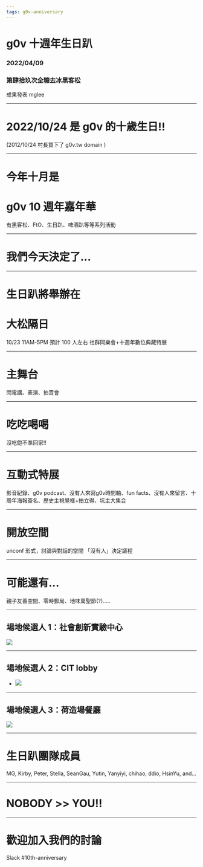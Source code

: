 ```yaml
---
tags: g0v-anniversary
---
```


# g0v 十週年生日趴 
### 2022/04/09 
### 第肆拾玖次全糖去冰黑客松 
成果發表 mglee

---

# 2022/10/24 是 g0v 的十歲生日!!
(2012/10/24 村長買下了 g0v.tw domain )

---

# 今年十月是 
# g0v 10 週年嘉年華
有黑客松、FtO、生日趴、啤酒趴等等系列活動

---

# 我們今天決定了...

---

# 生日趴將舉辦在
# 大松隔日
10/23 11AM-5PM
預計 100 人左右
社群同樂會+十週年數位典藏特展

---

# 主舞台
閃電講、表演、拍賣會

---

# 吃吃喝喝
沒吃飽不準回家!!

---

# 互動式特展
影音紀錄、g0v podcast、沒有人來寫g0v時間軸、fun facts、沒有人來留言、十周年海報簽名、歷史主視覺框+拍立得、坑主大集合

---

# 開放空間
unconf 形式，討論與對話的空間
「沒有人」決定議程

---

# 可能還有...
親子友善空間、零時郵局、地味萬聖節(?).....

---

## 場地候選人 1：社會創新實驗中心
![](https://s3-ap-northeast-1.amazonaws.com/g0v-hackmd-images/uploads/upload_69deef514d559673c506861e62e04e51.jpg)

---

## 場地候選人 2：CIT lobby
- ![](https://static.wixstatic.com/media/71a264_e05d99cbd4614cd6a59e34b41823f2ba~mv2_d_4558_3114_s_4_2.jpg/v1/fill/w_1440,h_436,al_c,q_85,usm_0.66_1.00_0.01,enc_auto/71a264_e05d99cbd4614cd6a59e34b41823f2ba~mv2_d_4558_3114_s_4_2.jpg)

---

## 場地候選人 3：荷造場餐廳 
![](https://s3-ap-northeast-1.amazonaws.com/g0v-hackmd-images/uploads/upload_1a25fa733960a6fc3abe181ce6c2015a.jpeg)

---

# 生日趴團隊成員
MG, Kirby, Peter, Stella, SeanGau, Yutin, Yanyiyi, chihao, ddio, HsinYu, and... 

---

# NOBODY >> YOU!!


---

# 歡迎加入我們的討論
Slack #10th-anniversary

